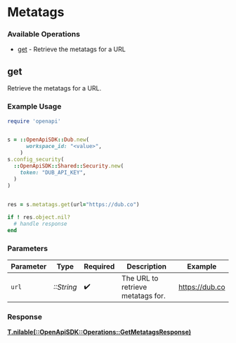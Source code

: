 # Metatags


### Available Operations

* [get](#get) - Retrieve the metatags for a URL

## get

Retrieve the metatags for a URL.

### Example Usage

```ruby
require 'openapi'


s = ::OpenApiSDK::Dub.new(
      workspace_id: "<value>",
    )
s.config_security(
  ::OpenApiSDK::Shared::Security.new(
    token: "DUB_API_KEY",
  )
)

    
res = s.metatags.get(url="https://dub.co")

if ! res.object.nil?
  # handle response
end

```

### Parameters

| Parameter                         | Type                              | Required                          | Description                       | Example                           |
| --------------------------------- | --------------------------------- | --------------------------------- | --------------------------------- | --------------------------------- |
| `url`                             | *::String*                        | :heavy_check_mark:                | The URL to retrieve metatags for. | https://dub.co                    |


### Response

**[T.nilable(::OpenApiSDK::Operations::GetMetatagsResponse)](../../models/operations/getmetatagsresponse.md)**

